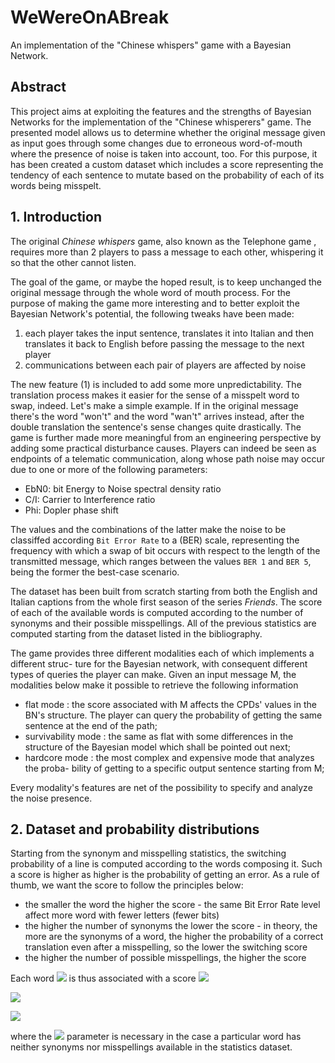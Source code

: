 # WeWereOnABreak
An implementation of the "Chinese whispers" game with a Bayesian Network.

## Abstract
This project aims at exploiting the features and the strengths of Bayesian Networks for the implementation of the "Chinese whisperers" game. The presented
model allows us to determine whether the original message given as input goes through some changes due to erroneous word-of-mouth where the presence of noise
is taken into account, too. For this purpose, it has been created a custom dataset which includes a score representing the tendency of each sentence to mutate based
on the probability of each of its words being misspelt.


## 1. Introduction

The original *Chinese whispers* game, also known as the
Telephone game , requires more than 2 players to pass a message to each other, whispering it so that the other cannot
listen. 

The goal of the game, or maybe the hoped result, is to keep unchanged the
original message through the whole word of mouth process.
For the purpose of making the game more interesting and to better exploit the Bayesian
Network's potential, the following tweaks have been made:
  1. each player takes the input sentence, translates it into Italian and then translates it back to English before passing the message to the next player
  2. communications between each pair of players are affected by noise

The new feature (1) is included to add some more unpredictability.
The translation process makes it easier for the sense of a misspelt word to swap, indeed. Let's make
a simple example. If in the original message there's the word "won't" and the word "wan't" arrives instead, after the double translation the sentence's sense changes quite
drastically. The game is further made more meaningful from an engineering perspective by adding
some practical disturbance causes. Players can indeed be seen as endpoints of a telematic
communication, along whose path noise may occur due to one or more of the following
parameters:
- EbN0: bit Energy to Noise spectral density ratio
-  C/I: Carrier to Interference ratio
- Phi: Dopler phase shift

The values and the combinations of the latter make the noise to be classiffed according
`Bit Error Rate` to a (BER) scale, representing the frequency with which a swap of bit
occurs with respect to the length of the transmitted message, which ranges between the
values `BER 1` and `BER 5`, being the former the best-case scenario.

The dataset has been built from scratch starting from both the English and Italian
captions from the whole first season of the series *Friends*. The score of each of the
available words is computed according to the number of synonyms and their possible
misspellings. All of the previous statistics are computed starting from the dataset listed
in the bibliography.

The game provides three different modalities each of which implements a different struc-
ture for the Bayesian network, with consequent different types of queries the player can
make. Given an input message M, the modalities below make it possible to retrieve the
following information 
- flat mode : the score associated with M affects the CPDs' values in the BN's
structure. The player can query the probability of getting the same sentence at
the end of the path;
- survivability mode : the same as flat with some differences in the structure of the Bayesian model which shall be pointed out next;
- hardcore mode : the most complex and expensive mode that analyzes the proba- bility of getting to a specific output sentence starting from
M;

Every modality's features are net of the possibility to specify and analyze the noise presence.

## 2. Dataset and probability distributions
Starting from the synonym and misspelling statistics, the
switching probability of a line is computed according to the words composing it. Such a score is higher as higher is
the probability of getting an error. As a rule of thumb, we want the score to follow the
principles below:
- the smaller the word the higher the score - the same Bit Error Rate level affect
more word with fewer letters (fewer bits)
- the higher the number of synonyms the lower the score - in theory, the more are
the synonyms of a word, the higher the probability of a correct translation even
after a misspelling, so the lower the switching score
- the higher the number of possible misspellings, the higher the score

Each word <img src="https://render.githubusercontent.com/render/math?math=w^{(i)}"> is thus associated with a score 
<img src="https://render.githubusercontent.com/render/math?math=w^{(i)}_\text{score}">

<img src="https://render.githubusercontent.com/render/math?math=w^{(i)}_\text{score}=\omega_\text{len} \cdot \underbrace{\lambda(w^{(i)})}_{\substack{ \text{length of} \\ \text{word}}} \!%2B\! \omega_\text{syn} \cdot \underbrace{\sigma(w^{(i)})}_{\substack{\text{number of} \\ \text{synonyms}}} \!%2B\! \omega_\text{misp} \cdot \underbrace{\mu(w^{(i)})}_{\substack{\text{number of}\\ \text{possible} \\ \text{misspellings}}} \!%2B\! \underbrace{\varsigma_f}_{\substack{\text{smoothing}\\ \text{factor}}} ">



<img src="https://render.githubusercontent.com/render/math?math=w^{(i)}_\text{score}=\frac{
 \omega_\text{len} \cdot  \overbrace{\lambda(w^{(i)})}^{\substack{\text{length \
of}\\ \text{the word}}}
\!%2B\!
\omega_\text{misp} \cdot \overbrace{\mu(w^{(i)})}^{\substack{\text{number of}\\\
 \text{possible} \\ \text{misspellings}}}
}
{\omega_\text{syn} \cdot \underbrace{\sigma(w^{(i)})}_{\substack{\text{number o\
f}\\ \text{synonyms}}}
\!%2B\!
 \underbrace{\varsigma_f}_{\substack{\text{smoothing} \\ \text{factor}}}}">
          
where the <img src="https://render.githubusercontent.com/render/math?math=\varsigma_f"> parameter is necessary 
in the case a particular word has neither synonyms nor misspellings available in the statistics dataset.


